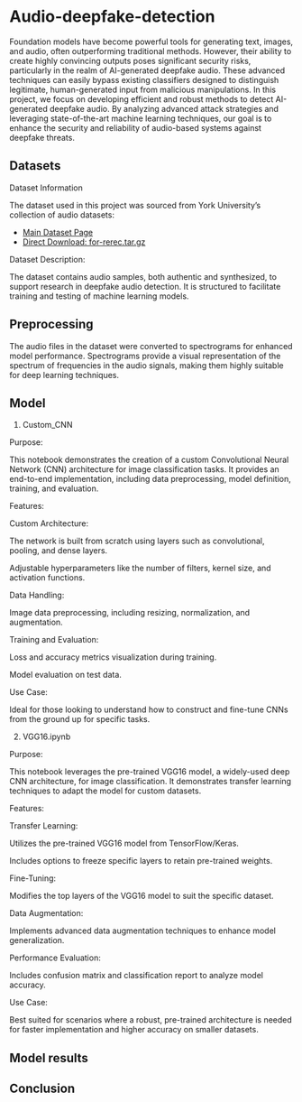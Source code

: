 # Audio-deepfake-detection

Foundation models have become powerful tools for generating text, images, and audio, often outperforming traditional methods. However, their ability to create highly convincing outputs poses significant security risks, particularly in the realm of AI-generated deepfake audio. These advanced techniques can easily bypass existing classifiers designed to distinguish legitimate, human-generated input from malicious manipulations. In this project, we focus on developing efficient and robust methods to detect AI-generated deepfake audio. By analyzing advanced attack strategies and leveraging state-of-the-art machine learning techniques, our goal is to enhance the security and reliability of audio-based systems against deepfake threats.


## Datasets

Dataset Information

The dataset used in this project was sourced from York University’s collection of audio datasets:

- [Main Dataset Page](https://bil.eecs.yorku.ca/datasets/)
- [Direct Download: for-rerec.tar.gz](https://www.eecs.yorku.ca/~bil/Datasets/for-rerec.tar.gz)

Dataset Description:

The dataset contains audio samples, both authentic and synthesized, to support research in deepfake audio detection. It is structured to facilitate training and testing of machine learning models.

## Preprocessing

The audio files in the dataset were converted to spectrograms for enhanced model performance. Spectrograms provide a visual representation of the spectrum of frequencies in the audio signals, making them highly suitable for deep learning techniques.


## Model 

1. Custom_CNN

Purpose:

This notebook demonstrates the creation of a custom Convolutional Neural Network (CNN) architecture for image classification tasks. It provides an end-to-end implementation, including data preprocessing, model definition, training, and evaluation.

Features:

Custom Architecture:

The network is built from scratch using layers such as convolutional, pooling, and dense layers.

Adjustable hyperparameters like the number of filters, kernel size, and activation functions.

Data Handling:

Image data preprocessing, including resizing, normalization, and augmentation.

Training and Evaluation:

Loss and accuracy metrics visualization during training.

Model evaluation on test data.

Use Case:

Ideal for those looking to understand how to construct and fine-tune CNNs from the ground up for specific tasks.

2. VGG16.ipynb

Purpose:

This notebook leverages the pre-trained VGG16 model, a widely-used deep CNN architecture, for image classification. It demonstrates transfer learning techniques to adapt the model for custom datasets.

Features:

Transfer Learning:

Utilizes the pre-trained VGG16 model from TensorFlow/Keras.

Includes options to freeze specific layers to retain pre-trained weights.

Fine-Tuning:

Modifies the top layers of the VGG16 model to suit the specific dataset.

Data Augmentation:

Implements advanced data augmentation techniques to enhance model generalization.

Performance Evaluation:

Includes confusion matrix and classification report to analyze model accuracy.

Use Case:

Best suited for scenarios where a robust, pre-trained architecture is needed for faster implementation and higher accuracy on smaller datasets.


## Model results


## Conclusion
